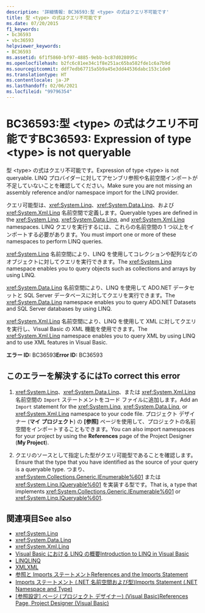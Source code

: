 ```yaml
---
description: '詳細情報: BC36593:型 <type> の式はクエリ不可能です'
title: 型 <type> の式はクエリ不可能です
ms.date: 07/20/2015
f1_keywords:
- bc36593
- vbc36593
helpviewer_keywords:
- BC36593
ms.assetid: 6f1f5860-bf97-4885-9ebb-bc87d028095c
ms.openlocfilehash: b2fc6c81ee34c1f8e251ac65ba582fde1c6a7b9d
ms.sourcegitcommit: ddf7edb67715a5b9a45e3dd44536dabc153c1de0
ms.translationtype: HT
ms.contentlocale: ja-JP
ms.lasthandoff: 02/06/2021
ms.locfileid: "99796354"
---
```

# <a name="bc36593-expression-of-type-type-is-not-queryable"></a><span data-ttu-id="5db79-103">BC36593:型 \<type> の式はクエリ不可能です</span><span class="sxs-lookup"><span data-stu-id="5db79-103">BC36593: Expression of type \<type> is not queryable</span></span>

<span data-ttu-id="5db79-104">型 \<type> の式はクエリ不可能です。</span><span class="sxs-lookup"><span data-stu-id="5db79-104">Expression of type \<type> is not queryable.</span></span> <span data-ttu-id="5db79-105">LINQ プロバイダーに対してアセンブリ参照や名前空間インポートが不足していないことを確認してください。</span><span class="sxs-lookup"><span data-stu-id="5db79-105">Make sure you are not missing an assembly reference and/or namespace import for the LINQ provider.</span></span>

 <span data-ttu-id="5db79-106">クエリ可能型は、<xref:System.Linq>、<xref:System.Data.Linq>、および <xref:System.Xml.Linq> 名前空間で定義します。</span><span class="sxs-lookup"><span data-stu-id="5db79-106">Queryable types are defined in the <xref:System.Linq>, <xref:System.Data.Linq>, and <xref:System.Xml.Linq> namespaces.</span></span> <span data-ttu-id="5db79-107">LINQ クエリを実行するには、これらの名前空間の 1 つ以上をインポートする必要があります。</span><span class="sxs-lookup"><span data-stu-id="5db79-107">You must import one or more of these namespaces to perform LINQ queries.</span></span>

 <span data-ttu-id="5db79-108"><xref:System.Linq> 名前空間により、LINQ を使用してコレクションや配列などのオブジェクトに対してクエリを実行できます。</span><span class="sxs-lookup"><span data-stu-id="5db79-108">The <xref:System.Linq> namespace enables you to query objects such as collections and arrays by using LINQ.</span></span>

 <span data-ttu-id="5db79-109"><xref:System.Data.Linq> 名前空間により、LINQ を使用して ADO.NET データセットと SQL Server データベースに対してクエリを実行できます。</span><span class="sxs-lookup"><span data-stu-id="5db79-109">The <xref:System.Data.Linq> namespace enables you to query ADO.NET Datasets and SQL Server databases by using LINQ.</span></span>

 <span data-ttu-id="5db79-110"><xref:System.Xml.Linq> 名前空間により、LINQ を使用して XML に対してクエリを実行し、Visual Basic の XML 機能を使用できます。</span><span class="sxs-lookup"><span data-stu-id="5db79-110">The <xref:System.Xml.Linq> namespace enables you to query XML by using LINQ and to use XML features in Visual Basic.</span></span>

 <span data-ttu-id="5db79-111">**エラー ID:** BC36593</span><span class="sxs-lookup"><span data-stu-id="5db79-111">**Error ID:** BC36593</span></span>

## <a name="to-correct-this-error"></a><span data-ttu-id="5db79-112">このエラーを解決するには</span><span class="sxs-lookup"><span data-stu-id="5db79-112">To correct this error</span></span>

1. <span data-ttu-id="5db79-113"><xref:System.Linq>、<xref:System.Data.Linq>、または <xref:System.Xml.Linq> 名前空間の `Import` ステートメントをコード ファイルに追加します。</span><span class="sxs-lookup"><span data-stu-id="5db79-113">Add an `Import` statement for the <xref:System.Linq>, <xref:System.Data.Linq>, or <xref:System.Xml.Linq> namespace to your code file.</span></span> <span data-ttu-id="5db79-114">プロジェクト デザイナー (**マイ プロジェクト**) の **[参照]** ページを使用して、プロジェクトの名前空間をインポートすることもできます。</span><span class="sxs-lookup"><span data-stu-id="5db79-114">You can also import namespaces for your project by using the **References** page of the Project Designer (**My Project**).</span></span>

2. <span data-ttu-id="5db79-115">クエリのソースとして指定した型がクエリ可能型であることを確認します。</span><span class="sxs-lookup"><span data-stu-id="5db79-115">Ensure that the type that you have identified as the source of your query is a queryable type.</span></span> <span data-ttu-id="5db79-116">つまり、<xref:System.Collections.Generic.IEnumerable%601> または <xref:System.Linq.IQueryable%601> を実装する型です。</span><span class="sxs-lookup"><span data-stu-id="5db79-116">That is, a type that implements <xref:System.Collections.Generic.IEnumerable%601> or <xref:System.Linq.IQueryable%601>.</span></span>

## <a name="see-also"></a><span data-ttu-id="5db79-117">関連項目</span><span class="sxs-lookup"><span data-stu-id="5db79-117">See also</span></span>

- <xref:System.Linq>
- <xref:System.Data.Linq>
- <xref:System.Xml.Linq>
- [<span data-ttu-id="5db79-118">Visual Basic における LINQ の概要</span><span class="sxs-lookup"><span data-stu-id="5db79-118">Introduction to LINQ in Visual Basic</span></span>](../../programming-guide/language-features/linq/introduction-to-linq.md)
- [<span data-ttu-id="5db79-119">LINQ</span><span class="sxs-lookup"><span data-stu-id="5db79-119">LINQ</span></span>](../../programming-guide/language-features/linq/index.md)
- [<span data-ttu-id="5db79-120">XML</span><span class="sxs-lookup"><span data-stu-id="5db79-120">XML</span></span>](../../programming-guide/language-features/xml/index.md)
- [<span data-ttu-id="5db79-121">参照と Imports ステートメント</span><span class="sxs-lookup"><span data-stu-id="5db79-121">References and the Imports Statement</span></span>](../../programming-guide/program-structure/references-and-the-imports-statement.md)
- [<span data-ttu-id="5db79-122">Imports ステートメント (.NET 名前空間および型)</span><span class="sxs-lookup"><span data-stu-id="5db79-122">Imports Statement (.NET Namespace and Type)</span></span>](../statements/imports-statement-net-namespace-and-type.md)
- <span data-ttu-id="5db79-123">[[参照設定] ページ (プロジェクト デザイナー) (Visual Basic)](/visualstudio/ide/reference/references-page-project-designer-visual-basic)</span><span class="sxs-lookup"><span data-stu-id="5db79-123">[References Page, Project Designer (Visual Basic)](/visualstudio/ide/reference/references-page-project-designer-visual-basic)</span></span>

